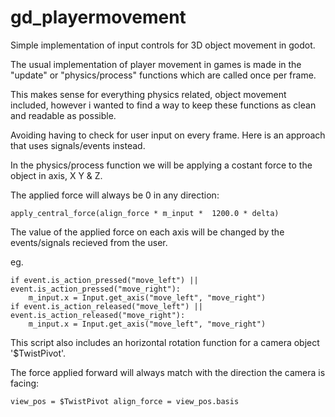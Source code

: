 # gd_playermovement

Simple implementation of input controls for 3D object movement in godot.

The usual implementation of player movement in games is made in the "update" or "physics/process" functions which are called once per frame.

This makes sense for everything physics related, object movement included, however i wanted to find a way to keep these functions as clean and readable as possible. 

Avoiding having to check for user input on every frame. Here is an approach that uses signals/events instead.

In the physics/process function we will be applying a costant force to the object in axis, X Y & Z.

The applied force will always be 0 in any direction:

`apply_central_force(align_force * m_input *  1200.0 * delta)`

The value of the applied force on each axis will be changed by the events/signals recieved from the user.

eg. 

    if event.is_action_pressed("move_left") || event.is_action_pressed("move_right"):
  		m_input.x = Input.get_axis("move_left", "move_right")
  	if event.is_action_released("move_left") || event.is_action_released("move_right"):
  		m_input.x = Input.get_axis("move_left", "move_right")

This script also includes an horizontal rotation function for a camera object '$TwistPivot'.

The force applied forward will always match with the direction the camera is facing:

`view_pos = $TwistPivot
align_force = view_pos.basis`




